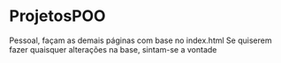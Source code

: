 # ProjetosPOO
Pessoal, façam as demais páginas com base no index.html
Se quiserem fazer quaisquer alterações na base, sintam-se a vontade
